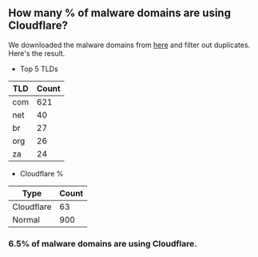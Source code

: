 ## How many % of malware domains are using Cloudflare?


We downloaded the malware domains from [here](https://urlhaus.abuse.ch) and filter out duplicates.
Here's the result.


[//]: # (start replacement)


- Top 5 TLDs

| TLD | Count |
| --- | --- |
| com | 621 |
| net | 40 |
| br | 27 |
| org | 26 |
| za | 24 |


- Cloudflare %

| Type | Count |
| --- | --- |
| Cloudflare | 63 |
| Normal | 900 |


### 6.5% of malware domains are using Cloudflare.